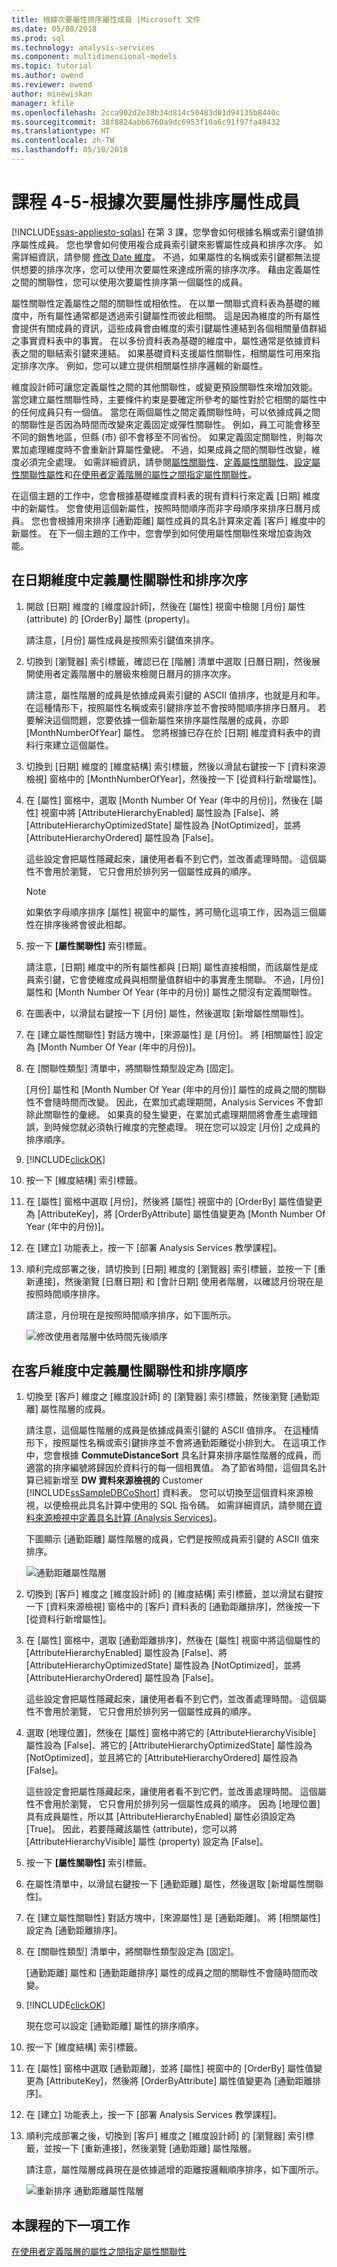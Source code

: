 ```yaml
---
title: 根據次要屬性排序屬性成員 |Microsoft 文件
ms.date: 05/08/2018
ms.prod: sql
ms.technology: analysis-services
ms.component: multidimensional-models
ms.topic: tutorial
ms.author: owend
ms.reviewer: owend
author: minewiskan
manager: kfile
ms.openlocfilehash: 2cca902d2e38b34d814c50483d01d94135b8440c
ms.sourcegitcommit: 38f8824abb6760a9dc6953f10a6c91f97fa48432
ms.translationtype: HT
ms.contentlocale: zh-TW
ms.lasthandoff: 05/10/2018
---
```

# <a name="lesson-4-5---sorting-attribute-members-based-on-a-secondary-attribute"></a>課程 4-5-根據次要屬性排序屬性成員
[!INCLUDE[ssas-appliesto-sqlas](../includes/ssas-appliesto-sqlas.md)]
在第 3 課，您學會如何根據名稱或索引鍵值排序屬性成員。 您也學會如何使用複合成員索引鍵來影響屬性成員和排序次序。 如需詳細資訊，請參閱 [修改 Date 維度](../analysis-services/lesson-3-4-modifying-the-date-dimension.md)。 不過，如果屬性的名稱或索引鍵都無法提供想要的排序次序，您可以使用次要屬性來達成所需的排序次序。 藉由定義屬性之間的關聯性，您可以使用次要屬性排序第一個屬性的成員。  
  
屬性關聯性定義屬性之間的關聯性或相依性。 在以單一關聯式資料表為基礎的維度中，所有屬性通常都是透過索引鍵屬性而彼此相關。 這是因為維度的所有屬性會提供有關成員的資訊，這些成員會由維度的索引鍵屬性連結到各個相關量值群組之事實資料表中的事實。 在以多份資料表為基礎的維度中，屬性通常是依據資料表之間的聯結索引鍵來連結。 如果基礎資料支援屬性關聯性，相關屬性可用來指定排序次序。 例如，您可以建立提供相關屬性排序邏輯的新屬性。  
  
維度設計師可讓您定義屬性之間的其他關聯性，或變更預設關聯性來增加效能。 當您建立屬性關聯性時，主要條件約束是要確定所參考的屬性對於它相關的屬性中的任何成員只有一個值。 當您在兩個屬性之間定義關聯性時，可以依據成員之間的關聯性是否因為時間而改變來定義固定或彈性關聯性。 例如，員工可能會移至不同的銷售地區，但縣 (市) 卻不會移至不同省份。 如果定義固定關聯性，則每次累加處理維度時不會重新計算屬性彙總。 不過，如果成員之間的關聯性改變，維度必須完全處理。 如需詳細資訊，請參閱[屬性關聯性](../analysis-services/multidimensional-models-olap-logical-dimension-objects/attribute-relationships.md)、[定義屬性關聯性](../analysis-services/multidimensional-models/attribute-relationships-define.md)、[設定屬性關聯性屬性](../analysis-services/multidimensional-models/attribute-relationships-configure-attribute-properties.md)和[在使用者定義階層的屬性之間指定屬性關聯性](../analysis-services/4-6-specifying-attribute-relationships-in-user-defined-hierarchy.md)。  
  
在這個主題的工作中，您會根據基礎維度資料表的現有資料行來定義 [日期] 維度中的新屬性。 您會使用這個新屬性，按照時間順序而非字母順序來排序日曆月成員。 您也會根據用來排序 [通勤距離] 屬性成員的具名計算來定義 [客戶] 維度中的新屬性。 在下一個主題的工作中，您會學到如何使用屬性關聯性來增加查詢效能。  
  
## <a name="defining-an-attribute-relationship-and-sort-order-in-the-date-dimension"></a>在日期維度中定義屬性關聯性和排序次序  
  
1.  開啟 [日期] 維度的 [維度設計師]，然後在 [屬性] 視窗中檢閱 [月份] 屬性 (attribute) 的 [OrderBy] 屬性 (property)。  
  
    請注意，[月份] 屬性成員是按照索引鍵值來排序。  
  
2.  切換到 [瀏覽器] 索引標籤，確認已在 [階層] 清單中選取 [日曆日期]，然後展開使用者定義階層中的層級來檢閱日曆月的排序次序。  
  
    請注意，屬性階層的成員是依據成員索引鍵的 ASCII 值排序，也就是月和年。 在這種情形下，按照屬性名稱或索引鍵排序並不會按時間順序排序日曆月。 若要解決這個問題，您要依據一個新屬性來排序屬性階層的成員，亦即 [MonthNumberOfYear] 屬性。 您將根據已存在於 [日期] 維度資料表中的資料行來建立這個屬性。  
  
3.  切換到 [日期] 維度的 [維度結構] 索引標籤，然後以滑鼠右鍵按一下 [資料來源檢視] 窗格中的 [MonthNumberOfYear]，然後按一下 [從資料行新增屬性]。  
  
4.  在 [屬性] 窗格中，選取 [Month Number Of Year (年中的月份)]，然後在 [屬性] 視窗中將 [AttributeHierarchyEnabled] 屬性設為 [False]、將 [AttributeHierarchyOptimizedState] 屬性設為 [NotOptimized]，並將 [AttributeHierarchyOrdered] 屬性設為 [False]。  
  
    這些設定會把屬性隱藏起來，讓使用者看不到它們，並改善處理時間。 這個屬性不會用於瀏覽， 它只會用於排列另一個屬性成員的順序。  
  
    > [!NOTE]  
    > 如果依字母順序排序 [屬性] 視窗中的屬性，將可簡化這項工作，因為這三個屬性在排序後將會彼此相鄰。  
  
5.  按一下 **[屬性關聯性]** 索引標籤。  
  
    請注意，[日期] 維度中的所有屬性都與 [日期] 屬性直接相關，而該屬性是成員索引鍵，它會使維度成員與相關量值群組中的事實產生關聯。 不過，[月份] 屬性和 [Month Number Of Year (年中的月份)] 屬性之間沒有定義關聯性。  
  
6.  在圖表中，以滑鼠右鍵按一下 [月份] 屬性，然後選取 [新增屬性關聯性]。  
  
7.  在 [建立屬性關聯性] 對話方塊中，[來源屬性] 是 [月份]。 將 [相關屬性] 設定為 [Month Number Of Year (年中的月份)]。  
  
8.  在 [關聯性類型] 清單中，將關聯性類型設定為 [固定]。  
  
    [月份] 屬性和 [Month Number Of Year (年中的月份)] 屬性的成員之間的關聯性不會隨時間而改變。 因此，在累加式處理期間，Analysis Services 不會卸除此關聯性的彙總。 如果真的發生變更，在累加式處理期間將會產生處理錯誤，到時候您就必須執行維度的完整處理。 現在您可以設定 [月份] 之成員的排序順序。  
  
9. [!INCLUDE[clickOK](../includes/clickok-md.md)]  
  
10. 按一下 [維度結構] 索引標籤。  
  
11. 在 [屬性] 窗格中選取 [月份]，然後將 [屬性] 視窗中的 [OrderBy] 屬性值變更為 [AttributeKey]，將 [OrderByAttribute] 屬性值變更為 [Month Number Of Year (年中的月份)]。  
  
12. 在 [建立] 功能表上，按一下 [部署 Analysis Services 教學課程]。  
  
13. 順利完成部署之後，請切換到 [日期] 維度的 [瀏覽器] 索引標籤，並按一下 [重新連接]，然後瀏覽 [日曆日期] 和 [會計日期] 使用者階層，以確認月份現在是按照時間順序排序。  
  
    請注意，月份現在是按照時間順序排序，如下圖所示。  
  
    ![修改使用者階層中依時間先後順序](../analysis-services/media/l4-memberproperties-3.gif "修改使用者階層中依時間先後順序")  
  
## <a name="defining-attribute-relationships-and-sort-order-in-the-customer-dimension"></a>在客戶維度中定義屬性關聯性和排序順序  
  
1.  切換至 [客戶] 維度之 [維度設計師] 的 [瀏覽器] 索引標籤，然後瀏覽 [通勤距離] 屬性階層的成員。  
  
    請注意，這個屬性階層的成員是依據成員索引鍵的 ASCII 值排序。 在這種情形下，按照屬性名稱或索引鍵排序並不會將通勤距離從小排到大。 在這項工作中，您會根據 **CommuteDistanceSort** 具名計算來排序屬性階層的成員，而適當的排序編號將歸因於資料行的每一個相異值。 為了節省時間，這個具名計算已經新增至 **DW 資料來源檢視的** Customer [!INCLUDE[ssSampleDBCoShort](../includes/sssampledbcoshort-md.md)] 資料表。 您可以切換至這個資料來源檢視，以便檢視此具名計算中使用的 SQL 指令碼。 如需詳細資訊，請參閱[在資料來源檢視中定義具名計算 &#40;Analysis Services&#41;](../analysis-services/multidimensional-models/define-named-calculations-in-a-data-source-view-analysis-services.md)。  
  
    下圖顯示 [通勤距離] 屬性階層的成員，它們是按照成員索引鍵的 ASCII 值來排序。  
  
    ![通勤距離屬性階層](../analysis-services/media/l4-memberproperties-4.gif "通勤距離屬性階層")  
  
2.  切換到 [客戶] 維度之 [維度設計師] 的 [維度結構] 索引標籤，並以滑鼠右鍵按一下 [資料來源檢視] 窗格中的 [客戶] 資料表的 [通勤距離排序]，然後按一下 [從資料行新增屬性]。  
  
3.  在 [屬性] 窗格中，選取 [通勤距離排序]，然後在 [屬性] 視窗中將這個屬性的 [AttributeHierarchyEnabled] 屬性設為 [False]、將 [AttributeHierarchyOptimizedState] 屬性設為 [NotOptimized]，並將 [AttributeHierarchyOrdered] 屬性設為 [False]。  
  
    這些設定會把屬性隱藏起來，讓使用者看不到它們，並改善處理時間。 這個屬性不會用於瀏覽， 它只會用於排列另一個屬性成員的順序。  
  
4.  選取 [地理位置]，然後在 [屬性] 窗格中將它的 [AttributeHierarchyVisible] 屬性設為 [False]、將它的 [AttributeHierarchyOptimizedState] 屬性設為 [NotOptimized]，並且將它的 [AttributeHierarchyOrdered] 屬性設為 [False]。  
  
    這些設定會把屬性隱藏起來，讓使用者看不到它們，並改善處理時間。 這個屬性不會用於瀏覽， 它只會用於排列另一個屬性成員的順序。 因為 [地理位置] 具有成員屬性，所以其 [AttributeHierarchyEnabled] 屬性必須設定為 [True]。 因此，若要隱藏該屬性 (attribute)，您可以將 [AttributeHierarchyVisible] 屬性 (property) 設定為 [False]。  
  
5.  按一下 **[屬性關聯性]** 索引標籤。  
  
6.  在屬性清單中，以滑鼠右鍵按一下 [通勤距離] 屬性，然後選取 [新增屬性關聯性]。  
  
7.  在 [建立屬性關聯性] 對話方塊中，[來源屬性] 是 [通勤距離]。 將 [相關屬性] 設定為 [通勤距離排序]。  
  
8.  在 [關聯性類型] 清單中，將關聯性類型設定為 [固定]。  
  
    [通勤距離] 屬性和 [通勤距離排序] 屬性的成員之間的關聯性不會隨時間而改變。  
  
9. [!INCLUDE[clickOK](../includes/clickok-md.md)]  
  
    現在您可以設定 [通勤距離] 屬性的排序順序。  
  
10. 按一下 [維度結構] 索引標籤。  
  
11. 在 [屬性] 窗格中選取 [通勤距離]，並將 [屬性] 視窗中的 [OrderBy] 屬性值變更為 [AttributeKey]，然後將 [OrderByAttribute] 屬性值變更為 [通勤距離排序]。  
  
12. 在 [建立] 功能表上，按一下 [部署 Analysis Services 教學課程]。  
  
13. 順利完成部署之後，切換到 [客戶] 維度之 [維度設計師] 的 [瀏覽器] 索引標籤，並按一下 [重新連接]，然後瀏覽 [通勤距離] 屬性階層。  
  
    請注意，屬性階層成員現在是依據遞增的距離按邏輯順序排序，如下圖所示。  
  
    ![重新排序 通勤距離屬性階層](../analysis-services/media/l4-memberproperties-5.gif "Re-sorted 通勤距離屬性階層")  
  
## <a name="next-task-in-lesson"></a>本課程的下一項工作  
[在使用者定義階層的屬性之間指定屬性關聯性](../analysis-services/4-6-specifying-attribute-relationships-in-user-defined-hierarchy.md)  
  
  
  
